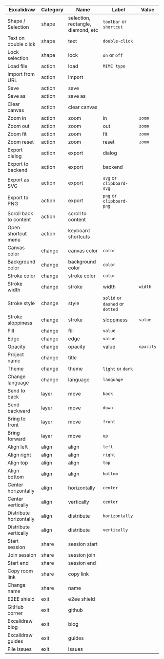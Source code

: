 | Excalidraw              | Category | Name                               | Label                           | Value     |
| ----------------------- | -------- | ---------------------------------- | ------------------------------- | --------- |
| Shape / Selection       | shape    | selection, rectangle, diamond, etc | `toolbar` or `shortcut`         |
| Text on double click    | shape    | text                               | `double-click`                  |
| Lock selection          | shape    | lock                               | `on` or `off`                   |
| Load file               | action   | load                               | `MIME type`                     |
| Import from URL         | action   | import                             |
| Save                    | action   | save                               |
| Save as                 | action   | save as                            |
| Clear canvas            | action   | clear canvas                       |
| Zoom in                 | action   | zoom                               | in                              | `zoom`    |
| Zoom out                | action   | zoom                               | out                             | `zoom`    |
| Zoom fit                | action   | zoom                               | fit                             | `zoom`    |
| Zoom reset              | action   | zoom                               | reset                           | `zoom`    |
| Export dialog           | action   | export                             | dialog                          |
| Export to backend       | action   | export                             | backend                         |
| Export as SVG           | action   | export                             | `svg` or `clipboard-svg`        |
| Export to PNG           | action   | export                             | `png` or `clipboard-png`        |
| Scroll back to content  | action   | scroll to content                  |
| Open shortcut menu      | action   | keyboard shortcuts                 |
| Canvas color            | change   | canvas color                       | `color`                         |
| Background color        | change   | background color                   | `color`                         |
| Stroke color            | change   | stroke color                       | `color`                         |
| Stroke width            | change   | stroke                             | width                           | `width`   |
| Stroke style            | change   | style                              | `solid` or `dashed` or `dotted` |
| Stroke sloppiness       | change   | stroke                             | sloppiness                      | `value`   |
| Fill                    | change   | fill                               | `value`                         |
| Edge                    | change   | edge                               | `value`                         |
| Opacity                 | change   | opacity                            | value                           | `opacity` |
| Project name            | change   | title                              |
| Theme                   | change   | theme                              | `light` or `dark`               |
| Change language         | change   | language                           | `language`                      |
| Send to back            | layer    | move                               | `back`                          |
| Send backward           | layer    | move                               | `down`                          |
| Bring to front          | layer    | move                               | `front`                         |
| Bring forward           | layer    | move                               | `up`                            |
| Align left              | align    | align                              | `left`                          |
| Align right             | align    | align                              | `right`                         |
| Align top               | align    | align                              | `top`                           |
| Align bottom            | align    | align                              | `bottom`                        |
| Center horizontally     | align    | horizontally                       | `center`                        |
| Center vertically       | align    | vertically                         | `center`                        |
| Distribute horizontally | align    | distribute                         | `horizontally`                  |
| Distribute vertically   | align    | distribute                         | `vertically`                    |
| Start session           | share    | session start                      |
| Join session            | share    | session join                       |
| Start end               | share    | session end                        |
| Copy room link          | share    | copy link                          |
| Change name             | share    | name                               |
| E2EE shield             | exit     | e2ee shield                        |
| GitHub corner           | exit     | github                             |
| Excalidraw blog         | exit     | blog                               |
| Excalidraw guides       | exit     | guides                             |
| File issues             | exit     | issues                             |
